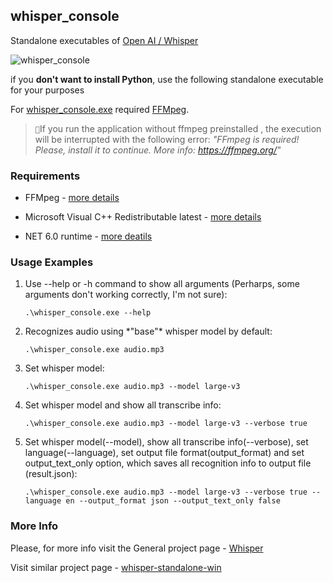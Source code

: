 ## whisper_console

Standalone executables of [Open AI / Whisper](https://github.com/openai/whisper)

![whisper_console](https://github.com/Kuprich/WhisperConsole/assets/23151696/9b56b336-f571-4066-a680-9a19344dc5ea)

if you **don't want to install Python**, use the following standalone executable for your purposes


For [whisper_console.exe](https://github.com/Kuprich/WhisperConsole/releases/tag/whisper) required [FFMpeg](https://ffmpeg.org/). 

>   ``📝``If you run the application without ffmpeg preinstalled , the execution will be interrupted with the following error: *"FFmpeg is required! Please, install it to continue. More info: https://ffmpeg.org/"*


### Requirements

+ FFMpeg - [more details](https://ffmpeg.org/)

+ Microsoft Visual C++ Redistributable latest - [more details](https://learn.microsoft.com/en-us/cpp/windows/latest-supported-vc-redist?view=msvc-170)

+ NET 6.0 runtime - [more deatils](https://dotnet.microsoft.com/en-us/download/dotnet/6.0)

### Usage Examples

 <ol>
 <li> Use --help or -h command to show all arguments (Perharps, some arguments don't working correctly, I'm not sure):
 
 ```.\whisper_console.exe --help```
 </li>
 <li> Recognizes audio using *"base"* whisper model by default:
 
 ```.\whisper_console.exe audio.mp3```
 </li>

  <li> Set whisper model:
 
 ```.\whisper_console.exe audio.mp3 --model large-v3```
 </li>

 <li> Set whisper model and show all transcribe info:
 
 ```.\whisper_console.exe audio.mp3 --model large-v3 --verbose true```
 </li>

  <li> Set whisper model(--model), show all transcribe info(--verbose), set language(--language), set output file format(output_format) and set output_text_only option, which saves all recognition info to output file (result.json):
 
 ```.\whisper_console.exe audio.mp3 --model large-v3 --verbose true --language en --output_format json --output_text_only false```
 </li>
 </ol>

### More Info

Please, for more info visit the General project page - [Whisper](https://github.com/openai/whisper)

Visit similar project page - [whisper-standalone-win](https://github.com/Purfview/whisper-standalone-win)





 

